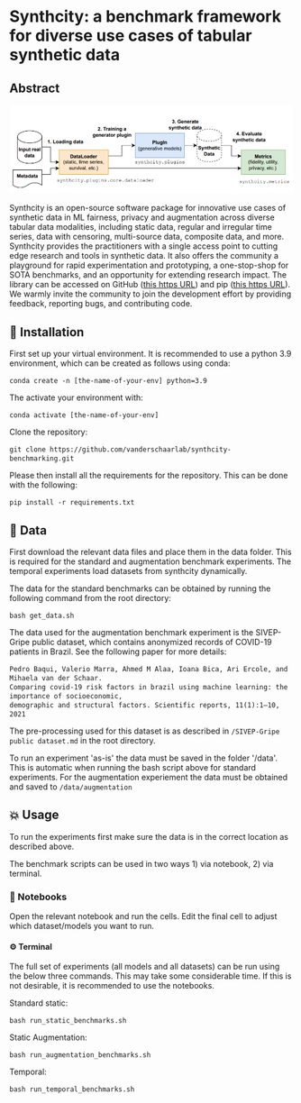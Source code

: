 # Synthcity: a benchmark framework for diverse use cases of tabular synthetic data

## Abstract

![image](https://github.com/vanderschaarlab/synthcity/raw/main/docs/arch.png "Synthcity Architecture")

Synthcity is an open-source software package for innovative use cases of synthetic data in ML fairness, privacy and augmentation across diverse tabular data modalities, including static data, regular and irregular time series, data with censoring, multi-source data, composite data, and more. Synthcity provides the practitioners with a single access point to cutting edge research and tools in synthetic data. It also offers the community a playground for rapid experimentation and prototyping, a one-stop-shop for SOTA benchmarks, and an opportunity for extending research impact. The library can be accessed on GitHub ([this https URL](https://github.com/vanderschaarlab/synthcity)) and pip ([this https URL](https://pypi.org/project/synthcity/)). We warmly invite the community to join the development effort by providing feedback, reporting bugs, and contributing code.

## :rocket: Installation

First set up your virtual environment. It is recommended to use a python 3.9 environment, which can be created as follows using conda:

```
conda create -n [the-name-of-your-env] python=3.9
```

The activate your environment with:

```
conda activate [the-name-of-your-env]
```

Clone the repository:
```
git clone https://github.com/vanderschaarlab/synthcity-benchmarking.git
```

Please then install all the requirements for the repository. This can be done with the following:
```
pip install -r requirements.txt
```

## :robot: Data
First download the relevant data files and place them in the data folder. This is required for the standard and augmentation benchmark experiments. The temporal experiments load datasets from synthcity dynamically.

The data for the standard benchmarks can be obtained by running the following command from the root directory:
```
bash get_data.sh
```

The data used for the augmentation benchmark experiment is the SIVEP-Gripe public dataset, which contains anonymized records of COVID-19 patients in Brazil. See the following paper for more details:

```
Pedro Baqui, Valerio Marra, Ahmed M Alaa, Ioana Bica, Ari Ercole, and Mihaela van der Schaar.
Comparing covid-19 risk factors in brazil using machine learning: the importance of socioeconomic,
demographic and structural factors. Scientific reports, 11(1):1–10, 2021
```

The pre-processing used for this dataset is as described in `/SIVEP-Gripe public dataset.md` in the root directory.

To run an experiment 'as-is' the data must be saved in the folder '/data'. This is automatic when running the bash script above for standard experiments. For the augmentation experiement the data must be obtained and saved to `/data/augmentation`



## :boom: Usage
To run the experiments first make sure the data is in the correct location as described above.

The benchmark scripts can be used in two ways 1) via notebook, 2) via terminal.

### :book: Notebooks

Open the relevant notebook and run the cells. Edit the final cell to adjust which dataset/models you want to run.

#### :gear: Terminal

The full set of experiments (all models and all datasets) can be run using the below three commands. This may take some considerable time. If this is not desirable, it is recommended to use the notebooks.

Standard static:
```
bash run_static_benchmarks.sh
```

Static Augmentation:
```
bash run_augmentation_benchmarks.sh
```

Temporal:
```
bash run_temporal_benchmarks.sh
```

<!-- ## Citation
If our paper or code helped you in your own research, please cite our work as:

```
@inproceedings{qian2023synthcity,
  title={Synthcity: a benchmark framework for diverse use cases of tabular synthetic data},
  author={Qian, Zhaozhi and Davis, Rob and van der Schaar Mihaela},
  booktitle={Proceedings of the Neural Information Processing Systems Track on Datasets and Benchmarks},
  year={2023}
}
``` -->
